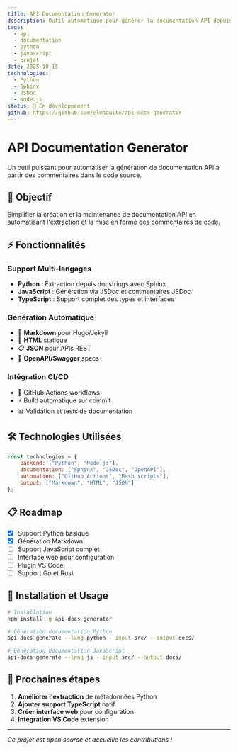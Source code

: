 ```yaml
---
title: API Documentation Generator
description: Outil automatique pour générer la documentation API depuis les commentaires de code
tags:
  - api
  - documentation
  - python
  - javascript
  - projet
date: 2025-10-15
technologies:
  - Python
  - Sphinx
  - JSDoc
  - Node.js
status: 🚧 En développement
github: https://github.com/elmaquito/api-docs-generator
---
```


# API Documentation Generator

Un outil puissant pour automatiser la génération de documentation API à partir des commentaires dans le code source.

## 🎯 Objectif

Simplifier la création et la maintenance de documentation API en automatisant l'extraction et la mise en forme des commentaires de code.

## ⚡ Fonctionnalités

### Support Multi-langages
- **Python** : Extraction depuis docstrings avec Sphinx
- **JavaScript** : Génération via JSDoc et commentaires JSDoc
- **TypeScript** : Support complet des types et interfaces

### Génération Automatique
- 📄 **Markdown** pour Hugo/Jekyll
- 📖 **HTML** statique
- 📋 **JSON** pour APIs REST
- 🔗 **OpenAPI/Swagger** specs

### Intégration CI/CD
- 🔄 GitHub Actions workflows
- ⚡ Build automatique sur commit
- 📊 Validation et tests de documentation

## 🛠️ Technologies Utilisées

```javascript
const technologies = {
    backend: ["Python", "Node.js"],
    documentation: ["Sphinx", "JSDoc", "OpenAPI"],
    automation: ["GitHub Actions", "Bash scripts"],
    output: ["Markdown", "HTML", "JSON"]
};
```

## 📋 Roadmap

- [x] Support Python basique
- [x] Génération Markdown 
- [ ] Support JavaScript complet
- [ ] Interface web pour configuration
- [ ] Plugin VS Code
- [ ] Support Go et Rust

## 🚀 Installation et Usage

```bash
# Installation
npm install -g api-docs-generator

# Génération documentation Python
api-docs generate --lang python --input src/ --output docs/

# Génération documentation JavaScript  
api-docs generate --lang js --input src/ --output docs/
```

## 🎯 Prochaines étapes

1. **Améliorer l'extraction** de métadonnées Python
2. **Ajouter support TypeScript** natif
3. **Créer interface web** pour configuration
4. **Intégration VS Code** extension

---

*Ce projet est open source et accueille les contributions !*